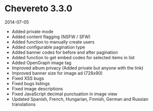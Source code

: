 # Chevereto 3.3.0

2014-07-05

- Added private mode
- Added content flagging (NSFW / SFW)
- Added function to manually create users
- Added configurable pagination type
- Added banner codes for before and after pagination
- Added function to get embed codes for selected items in list
- Added OpenGraph image tag
- Improved album privacy (Added private but anyone with the link)
- Improved banner size for image ad (728x90)
- Fixed XSS bugs
- Fixed bugs listings
- Fixed image descriptions
- Fixed JavaScript decimal punctuation in image view
- Updated Spanish, French, Hungarian, Finnish, German and Russian translations
